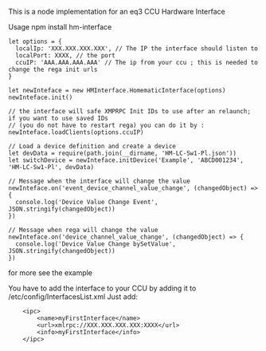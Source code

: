 This is a node implementation for an eq3 CCU Hardware Interface


Usage 
npm install hm-interface

```
let options = {
  localIp: 'XXX.XXX.XXX.XXX', // The IP the interface should listen to
  localPort: XXXX, // the port
  ccuIP: 'AAA.AAA.AAA.AAA' // The ip from your ccu ; this is needed to change the rega init urls
}

let newInteface = new HMInterface.HomematicInterface(options)
newInteface.init()

// the interface will safe XMPRPC Init IDs to use after an relaunch; if you want to use saved IDs 
// (you do not have to restart rega) you can do it by :
newInteface.loadClients(options.ccuIP)

// Load a device definition and create a device
let devData = require(path.join(__dirname, 'HM-LC-Sw1-Pl.json'))
let switchDevice = newInteface.initDevice('Example', 'ABCD001234', 'HM-LC-Sw1-Pl', devData)

// Message when the interface will change the value
newInteface.on('event_device_channel_value_change', (changedObject) => {
  console.log('Device Value Change Event', JSON.stringify(changedObject))
})

// Message when rega will change the value
newInteface.on('device_channel_value_change', (changedObject) => {
  console.log('Device Value Change bySetValue', JSON.stringify(changedObject))
})

````


for more see the example

You have to add the interface to your CCU by adding it to /etc/config/InterfacesList.xml
Just add:

```
	<ipc>
	 	<name>myFirstInterface</name>
	 	<url>xmlrpc://XXX.XXX.XXX.XXX:XXXX</url>
	 	<info>myFirstInterface</info>
	</ipc>
```
